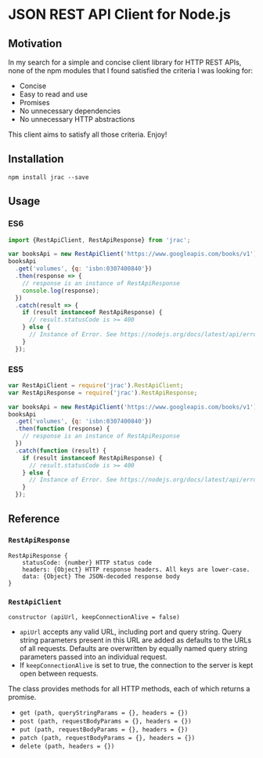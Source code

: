 # JSON REST API Client for Node.js

## Motivation
In my search for a simple and concise client library for HTTP REST APIs, none of the npm modules that I found satisfied
the criteria I was looking for:
- Concise
- Easy to read and use
- Promises
- No unnecessary dependencies
- No unnecessary HTTP abstractions

This client aims to satisfy all those criteria. Enjoy!


## Installation
```
npm install jrac --save
```


## Usage

### ES6
```javascript
import {RestApiClient, RestApiResponse} from 'jrac';

var booksApi = new RestApiClient('https://www.googleapis.com/books/v1');
booksApi
  .get('volumes', {q: 'isbn:0307400840'})
  .then(response => {
    // response is an instance of RestApiResponse
    console.log(response);
  })
  .catch(result => {
    if (result instanceof RestApiResponse) {
      // result.statusCode is >= 400
    } else {
      // Instance of Error. See https://nodejs.org/docs/latest/api/errors.html
    }
  });
```

### ES5
```javascript
var RestApiClient = require('jrac').RestApiClient;
var RestApiResponse = require('jrac').RestApiResponse;

var booksApi = new RestApiClient('https://www.googleapis.com/books/v1');
booksApi
  .get('volumes', {q: 'isbn:0307400840'})
  .then(function (response) {
    // response is an instance of RestApiResponse
  })
  .catch(function (result) {
    if (result instanceof RestApiResponse) {
      // result.statusCode is >= 400
    } else {
      // Instance of Error. See https://nodejs.org/docs/latest/api/errors.html
    }
  });
```

## Reference

### `RestApiResponse`

```
RestApiResponse {
    statusCode: {number} HTTP status code
    headers: {Object} HTTP response headers. All keys are lower-case.
    data: {Object} The JSON-decoded response body
}
```

### `RestApiClient`

`constructor (apiUrl, keepConnectionAlive = false)`

- `apiUrl` accepts any valid URL, including port and query string. Query string parameters
present in this URL are added as defaults to the URLs of all requests. Defaults are overwritten
by equally named query string parameters passed into an individual request.
- If `keepConnectionAlive` is set to true, the connection to the server is kept open between requests.

The class provides methods for all HTTP methods, each of which returns a promise.

- `get (path, queryStringParams = {}, headers = {})`
- `post (path, requestBodyParams = {}, headers = {})`
- `put (path, requestBodyParams = {}, headers = {})`
- `patch (path, requestBodyParams = {}, headers = {})`
- `delete (path, headers = {})`
